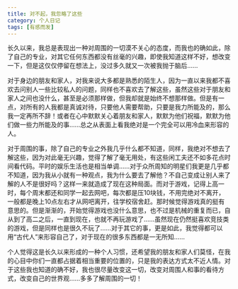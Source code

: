 ```yaml
---
title: 对不起，我忽略了这些
category: 个人日记
tags: [有感而发]
---
```


长久以来，我总是表现出一种对周围的一切漠不关心的态度，而我也的确如此，除了自己的专业，对其它任何东西都没有丝毫的兴趣，即使我知道这样不好，想改变一下，但是这仅仅停留在想法上，没过多久就又一次被我抛于脑后……

对于身边的朋友和家人，对我来说大多都是熟悉的陌生人，因为一直以来我都不喜欢去问别人一些比较私人的问题，同样也不喜欢去了解这些，虽然这些对于朋友和家人之间也没什么，甚至是必须那样做，但我却就是始终不想那样做。但是有一点，对所有的人我都是真诚对待，只要他人需要帮助，只要是我力所能及的，那么我一定再所不辞！或者在心中默默关心着朋友和家人，默默为他们祝福，默默为他们做一些力所能及的事……总之从表面上看我绝对是一个完全可以用冷血来形容的人。


对于周围的事，除了自己的专业之外我几乎什么都不知道，同样，我绝对不想去了解这些，因为对此毫无兴趣，觉得了解了毫无用处，有这些闲工夫还不如多花点时间看代码。平时的娱乐生活也是相当单调……对于众所周知的明星们我更是几乎都不知道，因为我从小就有一种观点，我为什么要去了解他？不自己变成让别人来了解的人不是很好吗？这样一来就造成了现在这种局面。而对于游戏，记得上高一时，每个周末都还和同学一起去网吧，每次都是压10块钱，不用完绝对不离开，一般都是晚上10点左右才从网吧离开，往学校宿舍赶。那时候觉得游戏真的挺有意思的。但是渐渐的，开始觉得游戏也没什么意思，也不过是机械的重复而已，自从到了高二之后，一直到现在，也就不再玩游戏了……虽然现在仍然挺喜欢竞技类的游戏，但是同样也是很久不玩了……对于其它的事，更是如此，我觉得都可以用“古代人”来形容自己了，对于现在的很多东西都是一无所知……

个人觉得这是长久以来形成的一种个人习惯，还希望我的朋友和家人们莫怪，在我的心目中你们一直都占据着相当重要的位置的，只是我的表达方式太不近人情。对于这些我也知道的确不好，我也很尽量改变这一切，改变对周围人和事的看待方式，改变自己的世界观……多多了解周围的一切！

